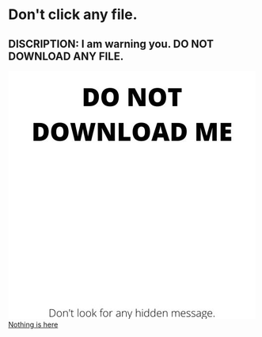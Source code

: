 # Don't click any file.
## DISCRIPTION: I am warning you. DO NOT DOWNLOAD ANY FILE.

[![do not click here](https://github.com/susanmaharjan/No-Hidden-Message/raw/master/DO%20NOT%20DOWNLOAD%20ME.jpg)](https://github.com/susanmaharjan/No-Hidden-Message/raw/master/DO%20NOT%20DOWNLOAD%20ME.jpg)
[Nothing is here](https://github.com/susanmaharjan/No-Hidden-Message/raw/master/You-Will-Find-Nothing-Here.txt)
